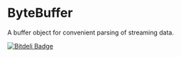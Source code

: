 ByteBuffer
==========

A buffer object for convenient parsing of streaming data.


[![Bitdeli Badge](https://d2weczhvl823v0.cloudfront.net/aglyzov/bytebuffer/trend.png)](https://bitdeli.com/free "Bitdeli Badge")

